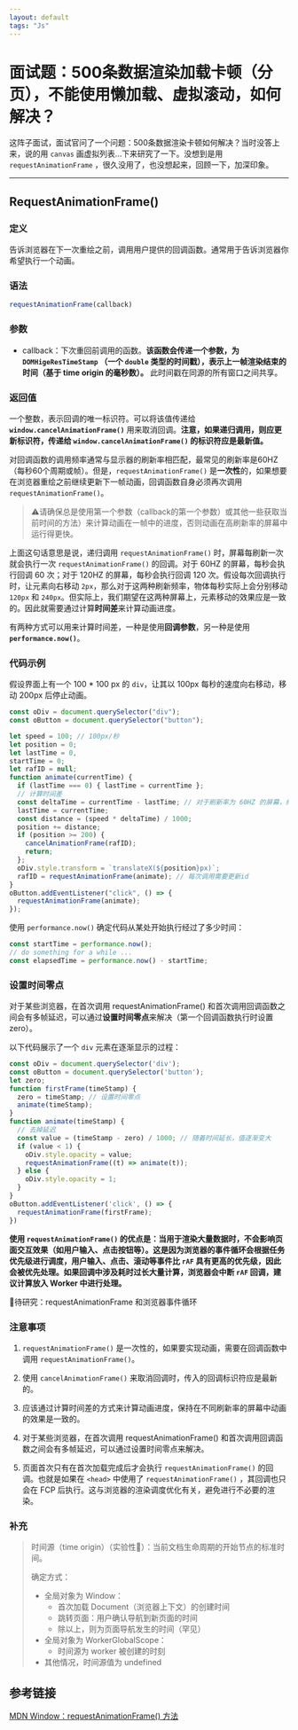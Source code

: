 ```yaml
---
layout: default
tags: "Js"
---
```


# 面试题：500条数据渲染加载卡顿（分页），不能使用懒加载、虚拟滚动，如何解决？

这阵子面试，面试官问了一个问题：500条数据渲染卡顿如何解决？当时没答上来，说的用 `canvas` 画虚拟列表...下来研究了一下。没想到是用 `requestAnimationFrame` ，很久没用了，也没想起来，回顾一下，加深印象。

------------------------------------

## RequestAnimationFrame()

### 定义

告诉浏览器在下一次重绘之前，调用用户提供的回调函数。通常用于告诉浏览器你希望执行一个动画。

### 语法

```js
requestAnimationFrame(callback)
```

### 参数

- callback：下次重回前调用的函数。**该函数会传递一个参数，为 `DOMHigeResTimeStamp` （一个 `double` 类型的时间戳），表示上一帧渲染结束的时间（基于 time origin 的毫秒数）。** 此时间戳在同源的所有窗口之间共享。

### 返回值

一个整数，表示回调的唯一标识符。可以将该值传递给 **`window.cancelAnimationFrame()`** 用来取消回调。**注意，如果递归调用，则应更新标识符，传递给 `window.cancelAnimationFrame()` 的标识符应是最新值。**

对回调函数的调用频率通常与显示器的刷新率相匹配，最常见的刷新率是60HZ（每秒60个周期或帧）。但是，`requestAnimationFrame()` 是**一次性**的，如果想要在浏览器重绘之前继续更新下一帧动画，回调函数自身必须再次调用 `requestAnimationFrame()`。

> ⚠️请确保总是使用第一个参数（callback的第一个参数）或其他一些获取当前时间的方法）来计算动画在一帧中的进度，否则动画在高刷新率的屏幕中运行得更快。

上面这句话意思是说，递归调用 `requestAnimationFrame()` 时，屏幕每刷新一次就会执行一次 `requestAnimationFrame()` 的回调。对于 60HZ 的屏幕，每秒会执行回调 60 次；对于 120HZ 的屏幕，每秒会执行回调 120 次。假设每次回调执行时，让元素向右移动 `2px`，那么对于这两种刷新频率，物体每秒实际上会分别移动 `120px` 和 `240px`。但实际上，我们期望在这两种屏幕上，元素移动的效果应是一致的。因此就需要通过计算**时间差**来计算动画进度。

有两种方式可以用来计算时间差，一种是使用**回调参数**，另一种是使用 **`performance.now()`**。

### 代码示例

假设界面上有一个 100 * 100 px 的 `div`，让其以 100px 每秒的速度向右移动，移动 200px 后停止动画。

```js
const oDiv = document.querySelector("div");
const oButton = document.querySelector("button");

let speed = 100; // 100px/秒
let position = 0;
let lastTime = 0,
startTime = 0;
let rafID = null;
function animate(currentTime) {
  if (lastTime === 0) { lastTime = currentTime };
  // 计算时间差
  const deltaTime = currentTime - lastTime; // 对于刷新率为 60HZ 的屏幕，约等于 16.66666...ms
  lastTime = currentTime;
  const distance = (speed * deltaTime) / 1000;
  position += distance;
  if (position >= 200) {
    cancelAnimationFrame(rafID);
    return;
  };
  oDiv.style.transform = `translateX(${position}px)`;
  rafID = requestAnimationFrame(animate); // 每次调用需要更新id
}
oButton.addEventListener("click", () => {
  requestAnimationFrame(animate);
});
```

使用 `performance.now()` 确定代码从某处开始执行经过了多少时间：

```js
const startTime = performance.now();
// do something for a while ...
const elapsedTime = performance.now() - startTime;
```

### 设置时间零点

对于某些浏览器，在首次调用 requestAnimationFrame() 和首次调用回调函数之间会有多帧延迟，可以通过**设置时间零点**来解决（第一个回调函数执行时设置 zero）。

以下代码展示了一个 `div` 元素在逐渐显示的过程：

```js
const oDiv = document.querySelector('div');
const oButton = document.querySelector('button');
let zero;
function firstFrame(timeStamp) {
  zero = timeStamp; // 设置时间零点
  animate(timeStamp);
}
function animate(timeStamp) {
  // 去掉延迟
  const value = (timeStamp - zero) / 1000; // 随着时间延长，值逐渐变大
  if (value < 1) {
    oDiv.style.opacity = value;
    requestAnimationFrame((t) => animate(t));
  } else {
    oDiv.style.opacity = 1;
  }
}
oButton.addEventListener('click', () => {
  requestAnimationFrame(firstFrame);
})
```

**使用 `requestAnimationFrame()` 的优点是：当用于渲染大量数据时，不会影响页面交互效果（如用户输入、点击按钮等）。这是因为浏览器的事件循环会根据任务优先级进行调度，用户输入、点击、滚动等事件比 `rAF` 具有更高的优先级，因此会被优先处理。如果回调中涉及耗时过长大量计算，浏览器会中断 `rAF` 回调，建议计算放入 Worker 中进行处理。**

🧐待研究：requestAnimationFrame 和浏览器事件循环

### 注意事项

1. `requestAnimationFrame()` 是一次性的，如果要实现动画，需要在回调函数中调用 `requestAnimationFrame()`。

2. 使用 `cancelAnimationFrame()` 来取消回调时，传入的回调标识符应是最新的。

3. 应该通过计算时间差的方式来计算动画进度，保持在不同刷新率的屏幕中动画的效果是一致的。

4. 对于某些浏览器，在首次调用 requestAnimationFrame() 和首次调用回调函数之间会有多帧延迟，可以通过设置时间零点来解决。

5. 页面首次只有在首次加载完成后才会执行 `requestAnimationFrame()` 的回调。也就是如果在 `<head>` 中使用了 `requestAnimationFrame()` ，其回调也只会在 FCP 后执行。这与浏览器的渲染调度优化有关，避免进行不必要的渲染。

### 补充

> 时间源（time origin）（实验性🧪）：当前文档生命周期的开始节点的标准时间。
> 
> 确定方式：
> - 全局对象为 Window：
>   + 首次加载 Document（浏览器上下文）的创建时间
>   + 跳转页面：用户确认导航到新页面的时间
>   + 除以上，则为页面导航发生的时间（罕见）
> - 全局对象为 WorkerGlobalScope：
>   + 时间源为 worker 被创建的时刻
> - 其他情况，时间源值为 undefined


## 参考链接

[MDN Window：requestAnimationFrame() 方法](https://developer.mozilla.org/zh-CN/docs/Web/API/Window/requestAnimationFrame)